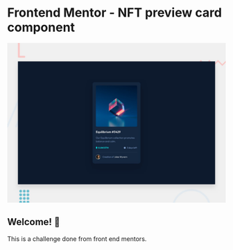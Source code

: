 # Frontend Mentor - NFT preview card component

![Design preview for the NFT preview card component coding challenge](./design/desktop-preview.jpg)

## Welcome! 👋

This is a challenge done from front end mentors.
